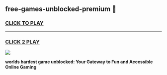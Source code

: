
## free-games-unblocked-premium 👋
<h3>
<a href="https://premium.freeplayer.one?title=free-games-unblocked-premium&ref=14F">CLICK TO PLAY</a></h3>
<hr>

<h3>
<a href="https://premium.freeplayer.one?title=free-games-unblocked-premium&ref=14F">CLICK 2 PLAY</a>
  
</h3>

<a href="https://premium.freeplayer.one?title=free-games-unblocked-premium&ref=12F/"><img src="https://clearcache.store/games.png"></a>


**worlds hardest game unblocked: Your Gateway to Fun and Accessible Online Gaming**
